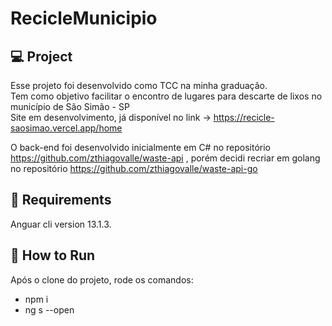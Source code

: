 # RecicleMunicipio

## 💻 Project
Esse projeto foi desenvolvido como TCC na minha graduação. <br>
Tem como objetivo facilitar o encontro de lugares para descarte de lixos no município de São Simão - SP <br>
Site em desenvolvimento, já disponível no link -> https://recicle-saosimao.vercel.app/home

O back-end foi desenvolvido inicialmente em C# no repositório https://github.com/zthiagovalle/waste-api , porém decidi recriar em golang no repositório https://github.com/zthiagovalle/waste-api-go

##  📓 Requirements
Anguar cli version 13.1.3.

## 🚀 How to Run
Após o clone do projeto, rode os comandos:
- npm i
- ng s --open
